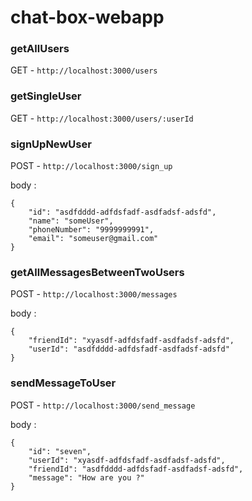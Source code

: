 # chat-box-webapp

### getAllUsers

GET - `http://localhost:3000/users`

### getSingleUser

GET - `http://localhost:3000/users/:userId`

### signUpNewUser

POST - `http://localhost:3000/sign_up`

body : 
```
{
	"id": "asdfdddd-adfdsfadf-asdfadsf-adsfd",
	"name": "someUser",
	"phoneNumber": "9999999991",
	"email": "someuser@gmail.com"
}
```

### getAllMessagesBetweenTwoUsers

POST - `http://localhost:3000/messages`

body : 
```
{
	"friendId": "xyasdf-adfdsfadf-asdfadsf-adsfd",
	"userId": "asdfdddd-adfdsfadf-asdfadsf-adsfd"
}
```

### sendMessageToUser

POST - `http://localhost:3000/send_message`

body : 
```
{
	"id": "seven",
	"userId": "xyasdf-adfdsfadf-asdfadsf-adsfd",
	"friendId": "asdfdddd-adfdsfadf-asdfadsf-adsfd",
	"message": "How are you ?"
}
```

